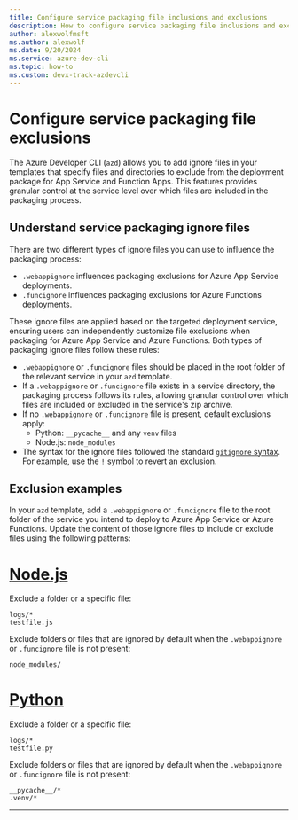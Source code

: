 ```yaml
---
title: Configure service packaging file inclusions and exclusions
description: How to configure service packaging file inclusions and exclusions for Azure Developer CLI templates
author: alexwolfmsft
ms.author: alexwolf
ms.date: 9/20/2024
ms.service: azure-dev-cli
ms.topic: how-to
ms.custom: devx-track-azdevcli
---
```


# Configure service packaging file exclusions

The Azure Developer CLI (`azd`) allows you to add ignore files in your templates that specify files and directories to exclude from the deployment package for App Service and Function Apps. This features provides granular control at the service level over which files are included in the packaging process.

## Understand service packaging ignore files

There are two different types of ignore files you can use to influence the packaging process:

- `.webappignore` influences packaging exclusions for Azure App Service deployments.
- `.funcignore` influences  packaging exclusions for Azure Functions deployments.

These ignore files are applied based on the targeted deployment service, ensuring users can independently customize file exclusions when packaging for Azure App Service and Azure Functions. Both types of packaging ignore files follow these rules:

- `.webappignore` or `.funcignore` files should be placed in the root folder of the relevant service in your `azd` template.
- If a `.webappignore` or `.funcignore` file exists in a service directory, the packaging process follows its rules, allowing granular control over which files are included or excluded in the service's zip archive.
- If no `.webappignore` or `.funcignore` file is present, default exclusions apply:
  - Python: `__pycache__` and any `venv` files
  - Node.js: `node_modules`
- The syntax for the ignore files followed the standard [`gitignore` syntax](https://git-scm.com/docs/gitignore). For example, use the `!` symbol to revert an exclusion.

## Exclusion examples

In your `azd` template, add a `.webappignore` or `.funcignore` file to the root folder of the service you intend to deploy to Azure App Service or Azure Functions. Update the content of those ignore files to include or exclude files using the following patterns:

# [Node.js](#tab/nodejs)

Exclude a folder or a specific file:

```text
logs/*
testfile.js
```

Exclude folders or files that are ignored by default when the `.webappignore` or `.funcignore` file is not present:

```text
node_modules/
```

# [Python](#tab/python)

Exclude a folder or a specific file:

```text
logs/*
testfile.py
```

Exclude folders or files that are ignored by default when the `.webappignore` or `.funcignore` file is not present:

```text
__pycache__/*
.venv/*
```

---
